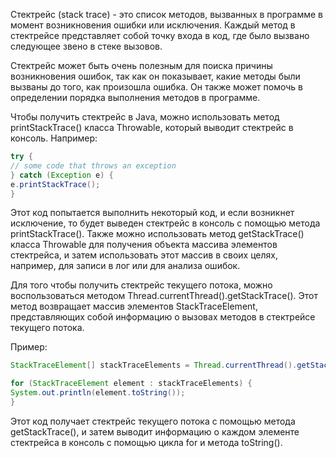 Стектрейс (stack trace) - это список методов, вызванных в программе в момент возникновения ошибки или исключения. Каждый метод в стектрейсе представляет собой точку входа в код, где было вызвано следующее звено в стеке вызовов.

Стектрейс может быть очень полезным для поиска причины возникновения ошибок, так как он показывает, какие методы были вызваны до того, как произошла ошибка. Он также может помочь в определении порядка выполнения методов в программе.

Чтобы получить стектрейс в Java, можно использовать метод printStackTrace() класса Throwable, который выводит стектрейс в консоль. Например:

```java
try {
// some code that throws an exception
} catch (Exception e) {
e.printStackTrace();
}
```

Этот код попытается выполнить некоторый код, и если возникнет исключение, то будет выведен стектрейс в консоль с помощью метода printStackTrace(). Также можно использовать метод getStackTrace() класса Throwable для получения объекта массива элементов стектрейса, и затем использовать этот массив в своих целях, например, для записи в лог или для анализа ошибок.   

Для того чтобы получить стектрейс текущего потока, можно воспользоваться методом Thread.currentThread().getStackTrace(). Этот метод возвращает массив элементов StackTraceElement, представляющих собой информацию о вызовах методов в стектрейсе текущего потока.   

Пример:
```java
StackTraceElement[] stackTraceElements = Thread.currentThread().getStackTrace();

for (StackTraceElement element : stackTraceElements) {
System.out.println(element.toString());
}
```

Этот код получает стектрейс текущего потока с помощью метода getStackTrace(), и затем выводит информацию о каждом элементе стектрейса в консоль с помощью цикла for и метода toString().